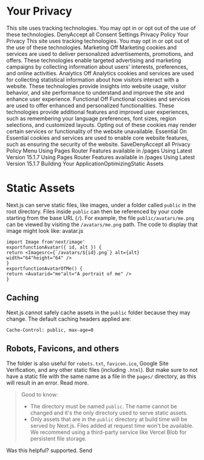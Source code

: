# Your Privacy
This site uses tracking technologies. You may opt in or opt out of the use of these technologies.
DenyAccept all
Consent Settings
Privacy Policy
Your Privacy
This site uses tracking technologies. You may opt in or opt out of the use of these technologies.
Marketing
Off
Marketing cookies and services are used to deliver personalized advertisements, promotions, and offers. These technologies enable targeted advertising and marketing campaigns by collecting information about users' interests, preferences, and online activities. 
Analytics
Off
Analytics cookies and services are used for collecting statistical information about how visitors interact with a website. These technologies provide insights into website usage, visitor behavior, and site performance to understand and improve the site and enhance user experience.
Functional
Off
Functional cookies and services are used to offer enhanced and personalized functionalities. These technologies provide additional features and improved user experiences, such as remembering your language preferences, font sizes, region selections, and customized layouts. Opting out of these cookies may render certain services or functionality of the website unavailable.
Essential
On
Essential cookies and services are used to enable core website features, such as ensuring the security of the website. 
SaveDenyAccept all
Privacy Policy
Menu
Using Pages Router
Features available in /pages
Using Latest Version
15.1.7
Using Pages Router
Features available in /pages
Using Latest Version
15.1.7
Building Your ApplicationOptimizingStatic Assets
# Static Assets
Next.js can serve static files, like images, under a folder called `public` in the root directory. Files inside `public` can then be referenced by your code starting from the base URL (`/`).
For example, the file `public/avatars/me.png` can be viewed by visiting the `/avatars/me.png` path. The code to display that image might look like:
avatar.js
```
import Image from'next/image'
exportfunctionAvatar({ id, alt }) {
return <Imagesrc={`/avatars/${id}.png`} alt={alt} width="64"height="64" />
}
exportfunctionAvatarOfMe() {
return <Avatarid="me"alt="A portrait of me" />
}
```

## Caching
Next.js cannot safely cache assets in the `public` folder because they may change. The default caching headers applied are:
```
Cache-Control: public, max-age=0
```

## Robots, Favicons, and others
The folder is also useful for `robots.txt`, `favicon.ico`, Google Site Verification, and any other static files (including `.html`). But make sure to not have a static file with the same name as a file in the `pages/` directory, as this will result in an error. Read more.
> Good to know:
>   * The directory must be named `public`. The name cannot be changed and it's the only directory used to serve static assets.
>   * Only assets that are in the `public` directory at build time will be served by Next.js. Files added at request time won't be available. We recommend using a third-party service like Vercel Blob for persistent file storage.
> 

Was this helpful?
supported.
Send
